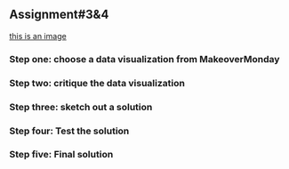 ## Assignment#3&4
[this is an image](ass3&4_sketch.jpg)
### Step one: choose a data visualization from MakeoverMonday

### Step two: critique the data visualization

### Step three: sketch out a solution

### Step four: Test the solution

### Step five: Final solution
